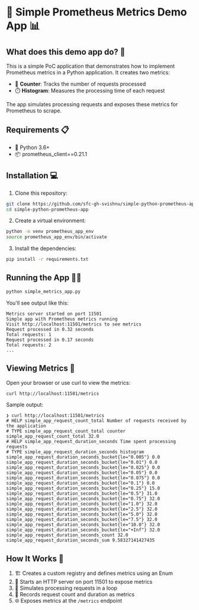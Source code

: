 # 🚀 Simple Prometheus Metrics Demo App 📊

## What does this demo app do? 🤔

This is a simple PoC application that demonstrates how to implement Prometheus metrics in a Python application. It creates two metrics:

- 🔢 **Counter**: Tracks the number of requests processed
- ⏱️ **Histogram**: Measures the processing time of each request

The app simulates processing requests and exposes these metrics for Prometheus to scrape.

## Requirements 📋

- 🐍 Python 3.6+
- 📦 prometheus_client==0.21.1

## Installation 💻

1. Clone this repository:

```bash
git clone https://github.com/sfc-gh-svishnu/simple-python-prometheus-app.git
cd simple-python-prometheus-app
```

2. Create a virtual environment:

```bash
python -m venv prometheus_app_env
source prometheus_app_env/bin/activate
```

3. Install the dependencies:

```bash
pip install -r requirements.txt
```

## Running the App 🏃‍♂️

```bash
python simple_metrics_app.py
```

You'll see output like this:

```
Metrics server started on port 11501
Simple app with Prometheus metrics running
Visit http://localhost:11501/metrics to see metrics
Request processed in 0.32 seconds
Total requests: 1
Request processed in 0.17 seconds
Total requests: 2
...
```

## Viewing Metrics 👀

Open your browser or use curl to view the metrics:

```bash
curl http://localhost:11501/metrics
```

Sample output:

```shell
❯ curl http://localhost:11501/metrics
# HELP simple_app_request_count_total Number of requests received by the application
# TYPE simple_app_request_count_total counter
simple_app_request_count_total 32.0
# HELP simple_app_request_duration_seconds Time spent processing requests
# TYPE simple_app_request_duration_seconds histogram
simple_app_request_duration_seconds_bucket{le="0.005"} 0.0
simple_app_request_duration_seconds_bucket{le="0.01"} 0.0
simple_app_request_duration_seconds_bucket{le="0.025"} 0.0
simple_app_request_duration_seconds_bucket{le="0.05"} 0.0
simple_app_request_duration_seconds_bucket{le="0.075"} 0.0
simple_app_request_duration_seconds_bucket{le="0.1"} 0.0
simple_app_request_duration_seconds_bucket{le="0.25"} 15.0
simple_app_request_duration_seconds_bucket{le="0.5"} 31.0
simple_app_request_duration_seconds_bucket{le="0.75"} 32.0
simple_app_request_duration_seconds_bucket{le="1.0"} 32.0
simple_app_request_duration_seconds_bucket{le="2.5"} 32.0
simple_app_request_duration_seconds_bucket{le="5.0"} 32.0
simple_app_request_duration_seconds_bucket{le="7.5"} 32.0
simple_app_request_duration_seconds_bucket{le="10.0"} 32.0
simple_app_request_duration_seconds_bucket{le="+Inf"} 32.0
simple_app_request_duration_seconds_count 32.0
simple_app_request_duration_seconds_sum 9.58327141427435
```

## How It Works 🧠

1. 🏗️ Creates a custom registry and defines metrics using an Enum
2. 🚦 Starts an HTTP server on port 11501 to expose metrics
3. 🔄 Simulates processing requests in a loop
4. 📝 Records request count and duration as metrics
5. 🌐 Exposes metrics at the `/metrics` endpoint
